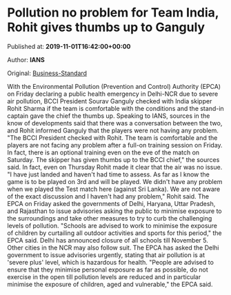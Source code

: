 
# Pollution no problem for Team India, Rohit gives thumbs up to Ganguly

Published at: **2019-11-01T16:42:00+00:00**

Author: **IANS**

Original: [Business-Standard](https://www.business-standard.com/article/sports/pollution-no-problem-for-team-india-rohit-gives-thumbs-up-to-ganguly-119110101547_1.html)

With the Environmental Pollution (Prevention and Control) Authority (EPCA) on Friday declaring a public health emergency in Delhi-NCR due to severe air pollution, BCCI President Sourav Ganguly checked with India skipper Rohit Sharma if the team is comfortable with the conditions and the stand-in captain gave the chief the thumbs up.
Speaking to IANS, sources in the know of developments said that there was a conversation between the two, and Rohit informed Ganguly that the players were not having any problem.
"The BCCI President checked with Rohit. The team is comfortable and the players are not facing any problem after a full-on training session on Friday. In fact, there is an optional training even on the eve of the match on Saturday. The skipper has given thumbs up to the BCCI chief," the sources said.
In fact, even on Thursday Rohit made it clear that the air was no issue. "I have just landed and haven't had time to assess. As far as I know the game is to be played on 3rd and will be played. We didn't have any problem when we played the Test match here (against Sri Lanka). We are not aware of the exact discussion and I haven't had any problem," Rohit said.
The EPCA on Friday asked the governments of Delhi, Haryana, Uttar Pradesh, and Rajasthan to issue advisories asking the public to minimise exposure to the surroundings and take other measures to try to curb the challenging levels of pollution.
"Schools are advised to work to minimise the exposure of children by curtailing all outdoor activities and sports for this period," the EPCA said.
Delhi has announced closure of all schools till November 5. Other cities in the NCR may also follow suit.
The EPCA has asked the Delhi government to issue advisories urgently, stating that air pollution is at 'severe plus' level, which is hazardous for health.
"People are advised to ensure that they minimise personal exposure as far as possible, do not exercise in the open till pollution levels are reduced and in particular minimise the exposure of children, aged and vulnerable," the EPCA said.
